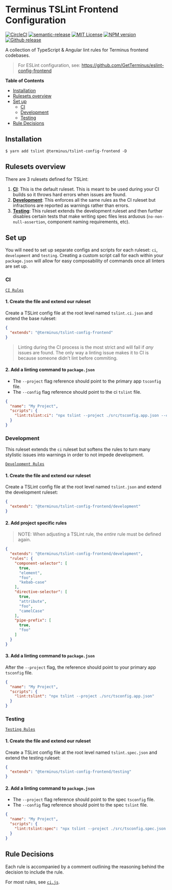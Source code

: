 <h1>Terminus TSLint Frontend Configuration</h1>

[![CircleCI][circle-badge]][circle-link]
[![semantic-release][semantic-release-badge]][semantic-release]
[![MIT License][license-image]][license-url]
[![NPM version][npm-version-image]][npm-url]
[![Github release][gh-release-badge]][gh-releases]

A collection of TypeScript & Angular lint rules for Terminus frontend codebases.

> For ESLint configuration, see: https://github.com/GetTerminus/eslint-config-frontend


<!-- START doctoc generated TOC please keep comment here to allow auto update -->
<!-- DON'T EDIT THIS SECTION, INSTEAD RE-RUN doctoc TO UPDATE -->
**Table of Contents**

- [Installation](#installation)
- [Rulesets overview](#rulesets-overview)
- [Set up](#set-up)
  - [CI](#ci)
  - [Development](#development)
  - [Testing](#testing)
- [Rule Decisions](#rule-decisions)

<!-- END doctoc generated TOC please keep comment here to allow auto update -->


## Installation

```
$ yarn add tslint @terminus/tslint-config-frontend -D
```

## Rulesets overview

There are 3 rulesets defined for TSLint:

1. **[CI](#CI)**: This is the default ruleset. This is meant to be used during your CI builds so it throws hard errors when issues are
   found.
2. **[Development](#Development)**: This enforces all the same rules as the CI ruleset but infractions are reported as warnings rather than
   errors.
3. **[Testing](#Testing)**: This ruleset extends the development ruleset and then further disables certain tests that make writing spec
   files less arduous (`no-non-null-assertion`, component naming requirements, etc).


## Set up

You will need to set up separate configs and scripts for each ruleset: `ci`, `development` and `testing`. Creating a custom script call for
each within your `package.json` will allow for easy composability of commands once all linters are set up.

### CI

[`CI Rules`](./ci.js)

#### 1. Create the file and extend our ruleset

Create a TSLint config file at the root level named `tslint.ci.json` and extend the base ruleset:

```json
{
  "extends": "@terminus/tslint-config-frontend"
}
```

> Linting during the CI process is the most strict and will fail if _any_ issues are found. The only way a linting issue makes it to CI is
> because someone didn't lint before commiting.

#### 2. Add a linting command to `package.json`

- The `--project` flag reference should point to the primary app `tsconfig` file.
- The `--config` flag reference should point to the ci `tslint` file.

```json
{
  "name": "My Project",
  "scripts": {
    "lint:tslint:ci": "npx tslint --project ./src/tsconfig.app.json --config ./tslint.ci.json"
  }
}
```


### Development

This ruleset extends the `ci` ruleset but softens the rules to turn many stylistic issues into warnings in order to not impede development.

[`Development Rules`](./development.js)

#### 1. Create the file and extend our ruleset

Create a TSLint config file at the root level named `tslint.json` and extend the development ruleset:

```json
{
  "extends": "@terminus/tslint-config-frontend/development"
}
```

#### 2. Add project specific rules

> NOTE: When adjusting a TSLint rule, the _entire_ rule must be defined again.

```json
{
  "extends": "@terminus/tslint-config-frontend/development",
  "rules": {
    "component-selector": [
      true,
      "element",
      "foo",
      "kebab-case"
    ],
    "directive-selector": [
      true,
      "attribute",
      "foo",
      "camelCase"
    ],
    "pipe-prefix": [
      true,
      "foo"
    ]
  }
}
```

#### 3. Add a linting command to `package.json`

After the `--project` flag, the reference should point to your primary app `tsconfig` file.

```json
{
  "name": "My Project",
  "scripts": {
    "lint:tslint": "npx tslint --project ./src/tsconfig.app.json"
  }
}
```


### Testing

[`Testing Rules`](./testing.js)

#### 1. Create the file and extend our ruleset

Create a TSLint config file at the root level named `tslint.spec.json` and extend the testing ruleset:

```json
{
  "extends": "@terminus/tslint-config-frontend/testing"
}
```

#### 2. Add a linting command to `package.json`

- The `--project` flag reference should point to the spec `tsconfig` file.
- The `--config` flag reference should point to the spec `tslint` file.

```json
{
  "name": "My Project",
  "scripts": {
    "lint:tslint:spec": "npx tslint --project ./src/tsconfig.spec.json --config ./tslint.spec.json"
  }
}
```


## Rule Decisions

Each rule is accompanied by a comment outlining the reasoning behind the decision to include the rule.

For most rules, see [`ci.js`](./ci.js).




<!--
  LINKS
-->

<!-- BADGES -->
[circle-badge]:           https://circleci.com/gh/GetTerminus/tslint-config-frontend/tree/release.svg?style=shield
[npm-version-image]:      http://img.shields.io/npm/v/@terminus/tslint-config-frontend.svg
[semantic-release-badge]: https://img.shields.io/badge/%20%20%F0%9F%93%A6%F0%9F%9A%80-semantic--release-e10079.svg
[license-image]:          http://img.shields.io/badge/license-MIT-blue.svg
[gh-release-badge]:       https://img.shields.io/github/release/GetTerminus/tslint-config-frontend.svg
[gh-releases]:            https://github.com/GetTerminus/tslint-config-frontend/releases/
[circle-link]:            https://circleci.com/gh/GetTerminus/tslint-config-frontend/tree/release
[semantic-release]:       https://github.com/semantic-release/semantic-release
[npm-url]:                https://npmjs.org/package/@terminus/tslint-config-frontend
[license-url]:            https://github.com/GetTerminus/tslint-config-frontend/blob/release/LICENSE
